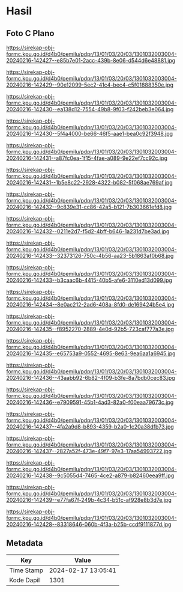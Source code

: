 # Hasil

## Foto C Plano

https://sirekap-obj-formc.kpu.go.id/d4b0/pemilu/pdpr/13/01/03/20/03/1301032003004-20240216-142427--e85b7e01-2acc-439b-8e06-d544d6e48881.jpg

https://sirekap-obj-formc.kpu.go.id/d4b0/pemilu/pdpr/13/01/03/20/03/1301032003004-20240216-142429--90e12099-5ec2-41c4-bec4-c5f01888350e.jpg

https://sirekap-obj-formc.kpu.go.id/d4b0/pemilu/pdpr/13/01/03/20/03/1301032003004-20240216-142430--ea138d12-7554-49b8-9f03-f242beb3e064.jpg

https://sirekap-obj-formc.kpu.go.id/d4b0/pemilu/pdpr/13/01/03/20/03/1301032003004-20240216-142430--5f4a4000-be66-46f5-aae1-bea0c92f3948.jpg

https://sirekap-obj-formc.kpu.go.id/d4b0/pemilu/pdpr/13/01/03/20/03/1301032003004-20240216-142431--a87fc0ea-1f15-4fae-a089-9e22ef7cc92c.jpg

https://sirekap-obj-formc.kpu.go.id/d4b0/pemilu/pdpr/13/01/03/20/03/1301032003004-20240216-142431--1b5e8c22-2928-4322-b082-5f068ae769af.jpg

https://sirekap-obj-formc.kpu.go.id/d4b0/pemilu/pdpr/13/01/03/20/03/1301032003004-20240216-142432--9c839e31-cc86-42a5-b121-7b303661efd8.jpg

https://sirekap-obj-formc.kpu.go.id/d4b0/pemilu/pdpr/13/01/03/20/03/1301032003004-20240216-142432--0211e2d7-f5d2-4bff-b646-1a231d7be3ad.jpg

https://sirekap-obj-formc.kpu.go.id/d4b0/pemilu/pdpr/13/01/03/20/03/1301032003004-20240216-142433--32373126-750c-4b56-aa23-5b1863af0b68.jpg

https://sirekap-obj-formc.kpu.go.id/d4b0/pemilu/pdpr/13/01/03/20/03/1301032003004-20240216-142433--b3caac6b-4415-40b5-afe6-3110ed13d099.jpg

https://sirekap-obj-formc.kpu.go.id/d4b0/pemilu/pdpr/13/01/03/20/03/1301032003004-20240216-142434--8e0ac212-2ad6-408a-8fd0-de169424b5e4.jpg

https://sirekap-obj-formc.kpu.go.id/d4b0/pemilu/pdpr/13/01/03/20/03/1301032003004-20240216-142435--f8952270-2889-4e0d-92b5-723caf777a3e.jpg

https://sirekap-obj-formc.kpu.go.id/d4b0/pemilu/pdpr/13/01/03/20/03/1301032003004-20240216-142435--e65753a9-0552-4695-8e63-9ea6aa1a6945.jpg

https://sirekap-obj-formc.kpu.go.id/d4b0/pemilu/pdpr/13/01/03/20/03/1301032003004-20240216-142436--43aabb92-6b82-4f09-b3fe-8a7bdb0cec83.jpg

https://sirekap-obj-formc.kpu.go.id/d4b0/pemilu/pdpr/13/01/03/20/03/1301032003004-20240216-142436--e7909591-45b1-4ad3-82a0-f00eaa79673c.jpg

https://sirekap-obj-formc.kpu.go.id/d4b0/pemilu/pdpr/13/01/03/20/03/1301032003004-20240216-142437--4fa2a9d8-b893-4359-b2a0-1c20a38dfb73.jpg

https://sirekap-obj-formc.kpu.go.id/d4b0/pemilu/pdpr/13/01/03/20/03/1301032003004-20240216-142437--2827a52f-473e-49f7-97e3-17aa54993722.jpg

https://sirekap-obj-formc.kpu.go.id/d4b0/pemilu/pdpr/13/01/03/20/03/1301032003004-20240216-142438--9c5055d4-7465-4ce2-a879-b82460eea9ff.jpg

https://sirekap-obj-formc.kpu.go.id/d4b0/pemilu/pdpr/13/01/03/20/03/1301032003004-20240216-142439--e77fa67f-249b-4c34-b51c-af928e8b3d7e.jpg

https://sirekap-obj-formc.kpu.go.id/d4b0/pemilu/pdpr/13/01/03/20/03/1301032003004-20240216-142428--83318646-060b-4f3a-b25b-ccdf9111877d.jpg


## Metadata

| Key        | Value               |
| ---------- | ------------------- |
| Time Stamp | 2024-02-17 13:05:41 |
| Kode Dapil | 1301                |



